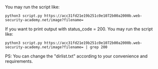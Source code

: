 You may run the script like: 
```
python3 script.py https://acc31fd21e19b251c0e1072b00a2000b.web-security-academy.net/image?filename=
```
If you want to print output with status_code = 200. You may run the script like:
```
python3 script.py https://acc31fd21e19b251c0e1072b00a2000b.web-security-academy.net/image?filename= | grep 200
```

PS: You can change the "dirlist.txt" according to your convenience and requirements.
